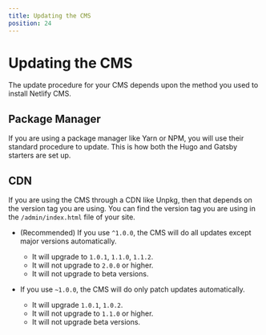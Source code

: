 ```yaml
---
title: Updating the CMS
position: 24
---
```


# Updating the CMS

The update procedure for your CMS depends upon the method you used to install Netlify CMS.

## Package Manager

If you are using a package manager like Yarn or NPM, you will use their standard procedure to update. This is how both the Hugo and Gatsby starters are set up.

## CDN

If you are using the CMS through a CDN like Unpkg, then that depends on the version tag you are using. You can find the version tag you are using in the `/admin/index.html` file of your site.

- (Recommended) If you use `^1.0.0`, the CMS will do all updates except major versions automatically.
   - It will upgrade to `1.0.1`, `1.1.0`, `1.1.2`.
   - It will not upgrade to `2.0.0` or higher.
   - It will not upgrade to beta versions.

- If you use `~1.0.0`, the CMS will do only patch updates automatically.
   - It will upgrade `1.0.1`, `1.0.2`.
   - It will not upgrade to `1.1.0` or higher.
   - It will not upgrade beta versions.
